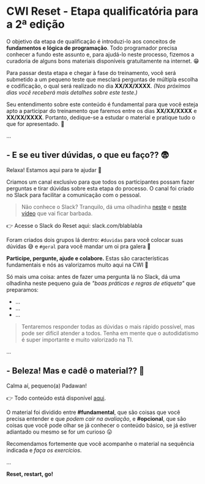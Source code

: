 # CWI Reset - Etapa qualificatória para a 2ª edição

O objetivo da etapa de qualificação é introduzi-lo aos conceitos de **fundamentos e lógica de programação**. Todo programador precisa conhecer a fundo este assunto e, para ajudá-lo neste processo, fizemos a curadoria de alguns bons materiais disponíveis gratuitamente na internet. :grin:

Para passar desta etapa e chegar à fase do treinamento, você será submetido a um pequeno teste que mesclará perguntas de múltipla escolha e codificação, o qual será realizado no dia **XX/XX/XXXX**. _(Nos próximos dias você receberá mais detalhes sobre este teste.)_

Seu entendimento sobre este conteúdo é fundamental para que você esteja apto a participar do treinamento que faremos entre os dias **XX/XX/XXXX** e **XX/XX/XXXX**. Portanto, dedique-se a estudar o material e pratique tudo o que for apresentado. :muscle:

...

## - E se eu tiver dúvidas, o que eu faço?? :fearful:

Relaxa! Estamos aqui para te ajudar :punch: 

Criamos um canal exclusivo para que todos os participantes possam fazer perguntas e tirar dúvidas sobre esta etapa do processo. O canal foi criado no Slack para facilitar a comunicação com o pessoal.

> Não conhece o Slack? Tranquilo, dá uma olhadinha [neste](https://youtu.be/rz8W-1ikzRQ?t=69) e [neste vídeo](https://youtu.be/07f2YFwX_kA) que vai ficar barbada.

:point_right: Acesse o Slack do Reset aqui: slack.com/blablabla

Foram criados dois grupos lá dentro: `#duvidas` para você colocar suas dúvidas  :sweat_smile: e `#geral` para você mandar um oi pra galera :raised_hands:

**Participe, pergunte, ajude e colabore.** Estas são características fundamentais e nós as valorizamos muito aqui na CWI :metal:

Só mais uma coisa: antes de fazer uma pergunta lá no Slack, dá uma olhadinha neste pequeno guia de _"boas práticas e regras de etiqueta"_ que preparamos:
* ...
* ...
* ...

> Tentaremos responder todas as dúvidas o mais rápido possível, mas pode ser difícil atender a todos. Tenha em mente que o autodidatismo é super importante e muito valorizado na TI.

...

## - Beleza! Mas e cadê o material?? :thinking:

Calma aí, pequeno(a) Padawan!

:point_right: Todo conteúdo está disponível [aqui](material.md).

O material foi dividido entre **#fundamental**, que são coisas que você precisa entender e que _podem cair na avaliação_, e **#opcional**, que são coisas que você pode olhar se já conhecer o conteúdo básico, se já estiver adiantado ou mesmo se for um curioso :stuck_out_tongue: 

Recomendamos fortemente que você acompanhe o material na sequência indicada e _faça os exercícios_.

...

**Reset, restart, go!**
